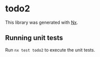 # todo2

This library was generated with [Nx](https://nx.dev).

## Running unit tests

Run `nx test todo2` to execute the unit tests.
